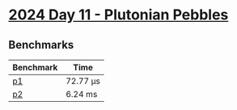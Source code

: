 # [2024 Day 11 - Plutonian Pebbles](https://adventofcode.com/2024/day/11)

## Benchmarks

<!-- BEGIN benches -->
| Benchmark              | Time      |
| ---------------------- | --------- |
| [p1](./src/lib.rs#L6)  | 72.77 µs |
| [p2](./src/lib.rs#L18) | 6.24 ms   |
<!-- END benches -->
<!-- BEGIN other_benches -->

<!-- END other_benches -->
